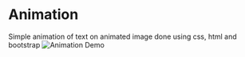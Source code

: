 # Animation
Simple animation of text on animated image done using css, html and bootstrap
![Animation Demo](animated.gif)
